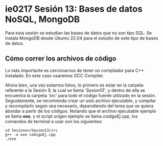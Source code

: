 # ie0217 Sesión 13: Bases de datos NoSQL, MongoDB

Para esta sesión se estudian las bases de datos que no son tipo SQL. Se instala MongoDB desde Ubuntu 22.04 para el estudio de este tipo de bases de datos.


## Cómo correr los archivos de código

Lo más importante es cerciorarnos de tener un compilador para C++ instalado. En este caso usaremos GCC Compiler.

Ahora bien, una vez estamos listos, lo primero es estar en la carpeta referente a la Sesión 9, la cual se llama _'Sesion13'_, y dentro de ella se encuentra la carpeta _'src'_ para todo el código fuente utilizado en la sesión. Seguidamente, se recomienda crear un solo archivo ejecutable, y compilar y recompilarlo según sea necesario, dependiendo del tema que se quiera abordar a partir de los códigos. Notando que el archivo ejecutable ejemplo se llama **exe**, y el script origen ejemplo se llama _codigoEj.cpp_, los comandos de terminal a usar son los siguientes:

```
cd Sesiones/Sesion13/src
g++ -o exe codigoEj.cpp
./exe
```
